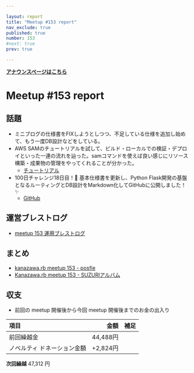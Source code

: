 ```yaml
---

layout: report
title: "Meetup #153 report"
nav_exclude: true
published: true
number: 153
#next: true
prev: true

---
```

<!-- 公開時は上記 published: false を true に変更する -->

<div style="text-align: left;"><a href="/153"><strong>アナウンスページはこちら</strong></a></div>

# Meetup #153 report

## 話題

* ミニブログの仕様書をFIXしようとしつつ、不足している仕様を追加し始めて、もう一度DB設計などをしている。
* AWS SAMのチュートリアルを試して、ビルド・ローカルでの検証・デプロイといった一連の流れを辿った。samコマンドを使えば良い感じにリソース構築・成果物の管理をやってくれることが分かった。
  + [チュートリアル](https://docs.aws.amazon.com/ja_jp/serverless-application-model/latest/developerguide/serverless-getting-started-hello-world.html)
* 100日チャレンジ18日目！📝 基本仕様書を更新し、Python Flask開発の基盤となるルーティングとDB設計をMarkdown化してGitHubに公開しました！✨
  + [GitHub](https://github.com/miyakawa2449/100DaysOfCode-016_miniBlog)

## 運営ブレストログ

* [meetup 153 運用ブレストログ](https://github.com/kanazawarb/meetup/wiki/meetup-153-%E9%81%8B%E7%94%A8%E3%83%96%E3%83%AC%E3%82%B9%E3%83%88%E3%83%AD%E3%82%B0)

## まとめ

<!-- posfie, 30days のリンクをいれる -->

* [kanazawa.rb meetup 153 - posfie](https://posfie.com/@cotton_desu/p/82heVeD)
* [Kanazawa.rb meetup 153 - SUZURIアルバム](http://30d.jp/kzrb/141)

## 収支

<!-- 適宜更新する(以下は meetup 153 の内容を例示) -->

* 前回の meetup 開催後から今回 meetup 開催後までのお金の出入り

|項目                           |      金額 |補足                                               |
|:------------------------------|--------:|:--------------------------------------------------|
| 前回繰越金                    | 44,488円 |                                                   |
| ノベルティ ドネーション金額        | +2,824円 |                    |

**次回繰越**  47,312 円
